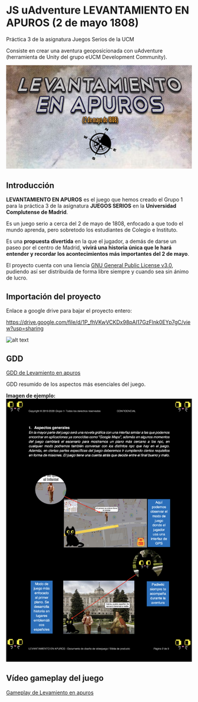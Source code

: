 # JS uAdventure LEVANTAMIENTO EN APUROS (2 de mayo 1808)
Práctica 3 de la asignatura Juegos Serios de la UCM

Consiste en crear una aventura geoposicionada con uAdventure (herramienta de Unity del grupo eUCM Development Community).

![alt text](https://github.com/RamzaFFT/JS_uAdventure_LevantamientoEnApuros/blob/master/JS_Logo2.png)

## Introducción
**LEVANTAMIENTO EN APUROS** es el juego que hemos creado el Grupo 1 para la práctica 3 de la asignatura **JUEGOS SERIOS** en la **Universidad Complutense de Madrid**. 

Es un juego serio a cerca del 2 de mayo de 1808, enfocado a que todo el mundo aprenda, pero sobretodo los estudiantes de Colegio e Instituto.

Es una **propuesta divertida** en la que el jugador, a demás de darse un paseo por el centro de Madrid, **vivirá una historia única que le hará entender y recordar los acontecimientos más importantes del 2 de mayo**.

El proyecto cuenta con una liencia [GNU General Public License v3.0](https://github.com/RamzaFFT/JS_uAdventure_LevantamientoEnApuros/blob/master/LICENSE), pudiendo así ser distribuida de forma libre siempre y cuando sea sin ánimo de lucro.

## Importación del proyecto

Enlace a google drive para bajar el proyecto entero: 

https://drive.google.com/file/d/1P_fhVKwVCKDx98pAI17GzFlnk0EYp7gC/view?usp=sharing

![alt text](https://github.com/RamzaFFT/JS_uAdventure_LevantamientoEnApuros/blob/master/Logo_LevantamientoEnApuros.png)

## GDD

[GDD de Levamiento en apuros](https://github.com/RamzaFFT/JS_uAdventure_LevantamientoEnApuros/blob/master/Levantamiento%20en%20apuros.pdf)


GDD resumido de los aspectos más esenciales del juego.

**Imagen de ejemplo:**
![alt text](https://github.com/RamzaFFT/JS_uAdventure_LevantamientoEnApuros/blob/master/EjemploGDD.png)


## Vídeo gameplay del juego

[Gameplay de Levamiento en apuros](https://drive.google.com/file/d/1JM9n8AWMAnktst-vf4cEjLe6MiMgUa6t/view?usp=sharing)

